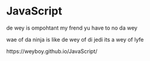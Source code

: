 # JavaScript
de wey is ompohtant my frend yu have to no da wey
<p> wae of da ninja is like de wey of di jedi its a wey of lyfe </p>
 https://weyboy.github.io/JavaScript/
